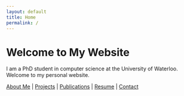 ```yaml
---
layout: default
title: Home
permalink: /
---
```


# Welcome to My Website

I am a PhD student in computer science at the University of Waterloo. Welcome to my personal website.

[About Me](about) | [Projects](projects) | [Publications](publications) | [Resume](resume) | [Contact](contact)